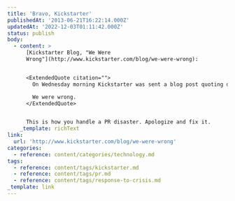 ```yaml
---
title: 'Bravo, Kickstarter'
publishedAt: '2013-06-21T16:22:14.000Z'
updatedAt: '2022-12-03T01:11:42.000Z'
status: publish
body:
  - content: >
      [Kickstarter Blog, "We Were
      Wrong"](http://www.kickstarter.com/blog/we-were-wrong):


      <ExtendedQuote citation="">
        On Wednesday morning Kickstarter was sent a blog post quoting disturbing material found on Reddit. The offensive material was part of a draft for a "seduction guide" that someone was using Kickstarter to publish. The posts offended a lot of people – us included – and many asked us to cancel the creator's project. We didn't.

        We were wrong.
      </ExtendedQuote>


      This is how you handle a PR disaster. Apologize and fix it.
    _template: richText
link:
  url: 'http://www.kickstarter.com/blog/we-were-wrong'
categories:
  - reference: content/categories/technology.md
tags:
  - reference: content/tags/kickstarter.md
  - reference: content/tags/pr.md
  - reference: content/tags/response-to-crisis.md
_template: link
---
```



